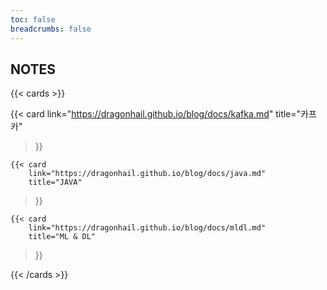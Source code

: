 ```yaml
---
toc: false
breadcrumbs: false
---
```


## NOTES

{{< cards >}}

  {{< card
        link="https://dragonhail.github.io/blog/docs/kafka.md"
        title="카프카"
  >}}

    {{< card
        link="https://dragonhail.github.io/blog/docs/java.md"
        title="JAVA"
  >}}

    {{< card
        link="https://dragonhail.github.io/blog/docs/mldl.md"
        title="ML & DL"
  >}}


{{< /cards >}}